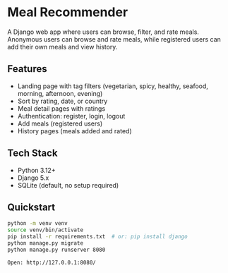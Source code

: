 # Meal Recommender

A Django web app where users can browse, filter, and rate meals. Anonymous users can browse and rate meals, while registered users can add their own meals and view history.

## Features
- Landing page with tag filters (vegetarian, spicy, healthy, seafood, morning, afternoon, evening)  
- Sort by rating, date, or country  
- Meal detail pages with ratings  
- Authentication: register, login, logout  
- Add meals (registered users)  
- History pages (meals added and rated)  

## Tech Stack
- Python 3.12+  
- Django 5.x  
- SQLite (default, no setup required)  

## Quickstart
```bash
python -m venv venv
source venv/bin/activate
pip install -r requirements.txt  # or: pip install django
python manage.py migrate
python manage.py runserver 8080

Open: http://127.0.0.1:8080/
